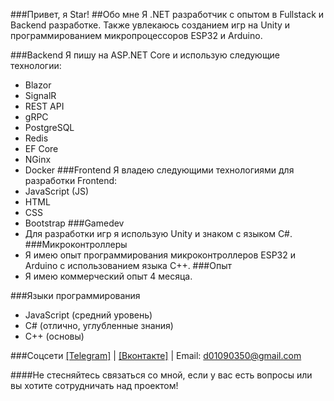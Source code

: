 ###Привет, я Star!
##Обо мне
Я .NET разработчик с опытом в Fullstack и Backend разработке. Также увлекаюсь созданием игр на Unity и программированием микропроцессоров ESP32 и Arduino.

###Backend
Я пишу на ASP.NET Core и использую следующие технологии:
- Blazor
- SignalR
- REST API
- gRPC
- PostgreSQL
- Redis
- EF Core
- NGinx
- Docker
###Frontend
Я владею следующими технологиями для разработки Frontend:
- JavaScript (JS)
- HTML
- CSS
- Bootstrap
###Gamedev
- Для разработки игр я использую Unity и знаком с языком C#.
###Микроконтроллеры
- Я имею опыт программирования микроконтроллеров ESP32 и Arduino с использованием языка C++.
###Опыт
- Я имею коммерческий опыт 4 месяца.

###Языки программирования
- JavaScript (средний уровень)
- C# (отлично, углубленные знания)
- C++ (основы)

###Соцсети
<a href="https://t.me/Stark1Iler">[Telegram]<a/> | <a href="https://vk.com/25starkiller25">[Вконтакте]<a/> |
Email: d01090350@gmail.com

####Не стесняйтесь связаться со мной, если у вас есть вопросы или вы хотите сотрудничать над проектом!
